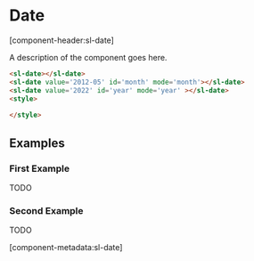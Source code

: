 # Date

[component-header:sl-date]

A description of the component goes here.

```html preview
<sl-date></sl-date>
<sl-date value='2012-05' id='month' mode='month'></sl-date>
<sl-date value='2022' id='year' mode='year' ></sl-date>
<style>
   
</style>
```

## Examples

### First Example

TODO

### Second Example

TODO

[component-metadata:sl-date]
